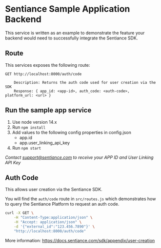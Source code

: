 # Sentiance Sample Application Backend
This service is written as an example to demonstrate the feature your backend would need to successfully integrate the Sentiance SDK.

## Route
This services exposes the following route:

```
GET http://localhost:8000/auth/code

    Description: Returns the auth code used for user creation via the SDK
    Response: { app_id: <app-id>, auth_code: <auth-code>, platform_url: <url> }
```

## Run the sample app service
1. Use node version 14.x
2. Run `npm install`
3. Add values to the following config properties in config.json
    - app.id
    - app.user_linking_api_key
4. Run `npm start`

*Contact support@sentiance.com to receive your APP ID and User Linking API Key*

## Auth Code

This allows user creation via the Sentiance SDK.

You will find the `auth/code` route in `src/routes.js` which demonstrates how to query the Sentiance Platform to request an auth code.

```bash
curl -X GET \
    -H "Content-Type:application/json" \
    -H "Accept: application/json" \
    -d '{"external_id":"123.456.7890"}' \
    "http://localhost:8000/auth/code"
```

More information: https://docs.sentiance.com/sdk/appendix/user-creation

